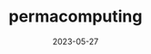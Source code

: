 ---
title: "permacomputing"
bookmark: "https://permacomputing.net/"
date: 2023-05-27
exerpt: "Permacomputing is a more sustainable approach to computer and network technology inspired by permaculture. Permacomputing is both a concept and a community of practice oriented around issues of resilience and regenerativity in digital technology."
---